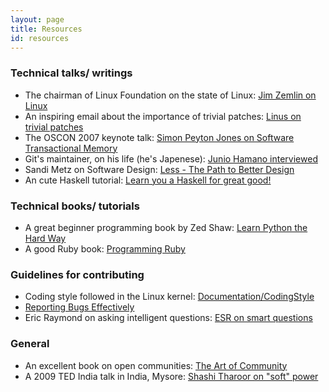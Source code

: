 ```yaml
---
layout: page
title: Resources
id: resources
---
```


### Technical talks/ writings
* The chairman of Linux Foundation on the state of Linux: [Jim Zemlin on Linux](http://video.linux.com/video/1964)
* An inspiring email about the importance of trivial patches: [Linus on trivial patches](https://lkml.org/lkml/2004/12/20/255)
* The OSCON 2007 keynote talk: [Simon Peyton Jones on Software Transactional Memory](http://blip.tv/oreilly-open-source-convention/oscon-2007-simon-peyton-jones-322473)
* Git's maintainer, on his life (he's Japenese): [Junio Hamano interviewed](http://www.youtube.com/watch?v=qs_xS1Y6nGc)
* Sandi Metz on Software Design: [Less - The Path to Better Design](http://vimeo.com/26330100)
* An cute Haskell tutorial: [Learn you a Haskell for great good!](http://learnyouahaskell.com/)

### Technical books/ tutorials
* A great beginner programming book by Zed Shaw: [Learn Python the Hard Way](http://learnpythonthehardway.org/book/)
* A good Ruby book: [Programming Ruby](http://www.rubycentral.com/pickaxe/)

### Guidelines for contributing
* Coding style followed in the Linux kernel: [Documentation/CodingStyle](http://git.kernel.org/?p=linux/kernel/git/torvalds/linux.git;a=blob_plain;f=Documentation/CodingStyle)
* [Reporting Bugs Effectively](http://www.chiark.greenend.org.uk/~sgtatham/bugs.html)
* Eric Raymond on asking intelligent questions: [ESR on smart questions](http://catb.org/~esr/faqs/smart-questions.html)

### General
* An excellent book on open communities: [The Art of Community](http://www.artofcommunityonline.org/downloads/jonobacon-theartofcommunity-1ed.pdf)
* A 2009 TED India talk in India, Mysore: [Shashi Tharoor on "soft" power](http://www.ted.com/talks/lang/eng/shashi_tharoor.html)

